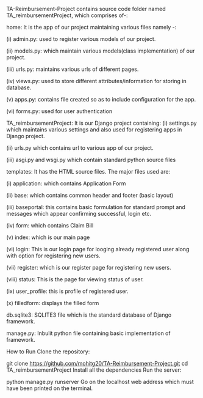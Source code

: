 TA-Reimbursement-Project contains source code folder named TA_reimbursementProject, which comprises of-:

home:
It is the app of our project maintaining various files namely -:

(i) admin.py: used to register various models of our project.

(ii) models.py: which maintain various models(class implementation) of our project.

(iii) urls.py: maintains various urls of different pages.

(iv) views.py: used to store different attributes/information for storing in database.

(v) apps.py: contains file created so as to include configuration for the app.

(vi) forms.py: used for user authentication

TA_reimbursementProject:
It is our Django project containing:
(i) settings.py which maintains various settings and also used for registering apps in Django project.

(ii) urls.py which contains url to various app of our project.

(iii) asgi.py and wsgi.py which contain standard python source files

templates:
It has the HTML source files. The major files used are:

(i) application: which contains Application Form

(ii) base: which contains common header and footer (basic layout)

(iii) baseportal: this contains basic formulation for standard prompt and messages which appear confirming successful, login etc.

(iv) form: which contains Claim Bill

(v) index: which is our main page

(vi) login: This is our login page for looging already registered user along with option for registering new users.

(vii) register: which is our register page for registering new users.

(viii) status: This is the page for viewing status of user.

(ix) user_profile: this is profile of registered user.

(x) filledform: displays the filled form

db.sqlite3:
SQLITE3 file which is the standard database of Django framework.

manage.py: Inbulit python file containing basic implementation of framework.

How to Run
Clone the repository:

git clone https://github.com/mohitg20/TA-Reimbursement-Project.git
cd TA_reimbursementProject
Install all the dependencies Run the server:

python manage.py runserver
Go on the localhost web address which must have been printed on the terminal.
